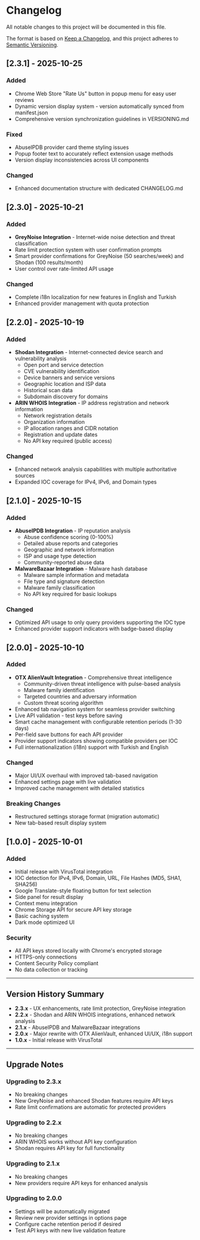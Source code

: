 # Changelog

All notable changes to this project will be documented in this file.

The format is based on [Keep a Changelog](https://keepachangelog.com/en/1.0.0/),
and this project adheres to [Semantic Versioning](https://semver.org/spec/v2.0.0.html).

## [2.3.1] - 2025-10-25

### Added
- Chrome Web Store "Rate Us" button in popup menu for easy user reviews
- Dynamic version display system - version automatically synced from manifest.json
- Comprehensive version synchronization guidelines in VERSIONING.md

### Fixed
- AbuseIPDB provider card theme styling issues
- Popup footer text to accurately reflect extension usage methods
- Version display inconsistencies across UI components

### Changed
- Enhanced documentation structure with dedicated CHANGELOG.md

## [2.3.0] - 2025-10-21

### Added
- **GreyNoise Integration** - Internet-wide noise detection and threat classification
- Rate limit protection system with user confirmation prompts
- Smart provider confirmations for GreyNoise (50 searches/week) and Shodan (100 results/month)
- User control over rate-limited API usage

### Changed
- Complete i18n localization for new features in English and Turkish
- Enhanced provider management with quota protection

## [2.2.0] - 2025-10-19

### Added
- **Shodan Integration** - Internet-connected device search and vulnerability analysis
  - Open port and service detection
  - CVE vulnerability identification
  - Device banners and service versions
  - Geographic location and ISP data
  - Historical scan data
  - Subdomain discovery for domains
- **ARIN WHOIS Integration** - IP address registration and network information
  - Network registration details
  - Organization information
  - IP allocation ranges and CIDR notation
  - Registration and update dates
  - No API key required (public access)

### Changed
- Enhanced network analysis capabilities with multiple authoritative sources
- Expanded IOC coverage for IPv4, IPv6, and Domain types

## [2.1.0] - 2025-10-15

### Added
- **AbuseIPDB Integration** - IP reputation analysis
  - Abuse confidence scoring (0-100%)
  - Detailed abuse reports and categories
  - Geographic and network information
  - ISP and usage type detection
  - Community-reported abuse data
- **MalwareBazaar Integration** - Malware hash database
  - Malware sample information and metadata
  - File type and signature detection
  - Malware family classification
  - No API key required for basic lookups

### Changed
- Optimized API usage to only query providers supporting the IOC type
- Enhanced provider support indicators with badge-based display

## [2.0.0] - 2025-10-10

### Added
- **OTX AlienVault Integration** - Comprehensive threat intelligence
  - Community-driven threat intelligence with pulse-based analysis
  - Malware family identification
  - Targeted countries and adversary information
  - Custom threat scoring algorithm
- Enhanced tab navigation system for seamless provider switching
- Live API validation - test keys before saving
- Smart cache management with configurable retention periods (1-30 days)
- Per-field save buttons for each API provider
- Provider support indicators showing compatible providers per IOC
- Full internationalization (i18n) support with Turkish and English

### Changed
- Major UI/UX overhaul with improved tab-based navigation
- Enhanced settings page with live validation
- Improved cache management with detailed statistics

### Breaking Changes
- Restructured settings storage format (migration automatic)
- New tab-based result display system

## [1.0.0] - 2025-10-01

### Added
- Initial release with VirusTotal integration
- IOC detection for IPv4, IPv6, Domain, URL, File Hashes (MD5, SHA1, SHA256)
- Google Translate-style floating button for text selection
- Side panel for result display
- Context menu integration
- Chrome Storage API for secure API key storage
- Basic caching system
- Dark mode optimized UI

### Security
- All API keys stored locally with Chrome's encrypted storage
- HTTPS-only connections
- Content Security Policy compliant
- No data collection or tracking

---

## Version History Summary

- **2.3.x** - UX enhancements, rate limit protection, GreyNoise integration
- **2.2.x** - Shodan and ARIN WHOIS integrations, enhanced network analysis
- **2.1.x** - AbuseIPDB and MalwareBazaar integrations
- **2.0.x** - Major rewrite with OTX AlienVault, enhanced UI/UX, i18n support
- **1.0.x** - Initial release with VirusTotal

---

## Upgrade Notes

### Upgrading to 2.3.x
- No breaking changes
- New GreyNoise and enhanced Shodan features require API keys
- Rate limit confirmations are automatic for protected providers

### Upgrading to 2.2.x
- No breaking changes
- ARIN WHOIS works without API key configuration
- Shodan requires API key for full functionality

### Upgrading to 2.1.x
- No breaking changes
- New providers require API keys for enhanced analysis

### Upgrading to 2.0.0
- Settings will be automatically migrated
- Review new provider settings in options page
- Configure cache retention period if desired
- Test API keys with new live validation feature
